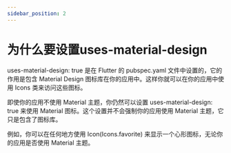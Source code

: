 ```yaml
---
sidebar_position: 2
---
```


# 为什么要设置uses-material-design

uses-material-design: true 是在 Flutter 的 pubspec.yaml 文件中设置的，它的作用是包含 Material Design 图标库在你的应用中。这样你就可以在你的应用中使用 Icons 类来访问这些图标。

即使你的应用不使用 Material 主题，你仍然可以设置 uses-material-design: true 来使用 Material 图标。这个设置并不会强制你的应用使用 Material 主题，它只是包含了图标库。

例如，你可以在任何地方使用 Icon(Icons.favorite) 来显示一个心形图标，无论你的应用是否使用 Material 主题。
